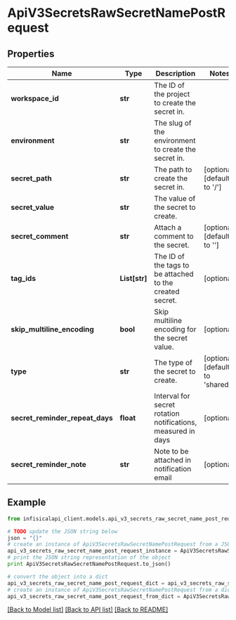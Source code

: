 # ApiV3SecretsRawSecretNamePostRequest


## Properties
Name | Type | Description | Notes
------------ | ------------- | ------------- | -------------
**workspace_id** | **str** | The ID of the project to create the secret in. | 
**environment** | **str** | The slug of the environment to create the secret in. | 
**secret_path** | **str** | The path to create the secret in. | [optional] [default to '/']
**secret_value** | **str** | The value of the secret to create. | 
**secret_comment** | **str** | Attach a comment to the secret. | [optional] [default to '']
**tag_ids** | **List[str]** | The ID of the tags to be attached to the created secret. | [optional] 
**skip_multiline_encoding** | **bool** | Skip multiline encoding for the secret value. | [optional] 
**type** | **str** | The type of the secret to create. | [optional] [default to 'shared']
**secret_reminder_repeat_days** | **float** | Interval for secret rotation notifications, measured in days | [optional] 
**secret_reminder_note** | **str** | Note to be attached in notification email | [optional] 

## Example

```python
from infisicalapi_client.models.api_v3_secrets_raw_secret_name_post_request import ApiV3SecretsRawSecretNamePostRequest

# TODO update the JSON string below
json = "{}"
# create an instance of ApiV3SecretsRawSecretNamePostRequest from a JSON string
api_v3_secrets_raw_secret_name_post_request_instance = ApiV3SecretsRawSecretNamePostRequest.from_json(json)
# print the JSON string representation of the object
print ApiV3SecretsRawSecretNamePostRequest.to_json()

# convert the object into a dict
api_v3_secrets_raw_secret_name_post_request_dict = api_v3_secrets_raw_secret_name_post_request_instance.to_dict()
# create an instance of ApiV3SecretsRawSecretNamePostRequest from a dict
api_v3_secrets_raw_secret_name_post_request_from_dict = ApiV3SecretsRawSecretNamePostRequest.from_dict(api_v3_secrets_raw_secret_name_post_request_dict)
```
[[Back to Model list]](../README.md#documentation-for-models) [[Back to API list]](../README.md#documentation-for-api-endpoints) [[Back to README]](../README.md)


